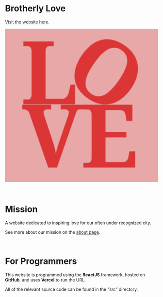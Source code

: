 # Brotherly Love

[Visit the website here](https://brotherly-love.vercel.app).

![](https://raw.githubusercontent.com/mattperls-code/brotherly-love/master/public/favicon.png)

<br />

# Mission

A website dedicated to inspiring love for our often under recognized city.

See more about our mission on the [about page](https://brotherly-love.vercel.app/#/about).

<br />

# For Programmers

This website is programmed using the **ReactJS** framework, hosted on **GitHub**, and uses **Vercel** to run the URL.

All of the relevant source code can be found in the *"src"* directory.